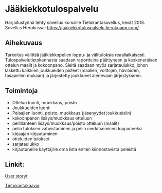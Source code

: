 # Jääkiekkotulospalvelu

Harjoitustyönä tehty sovellus kurssille Tietokantasovellus, kevät 2018.
Sovellus Herokussa:
https://jaakiekkotulospalvelu.herokuapp.com/

## Aihekuvaus

Tarkoitus välittää jääkiekkopelien loppu- ja välituloksia reaaliaikaisesti. Tulospalvelutietokannasta saadaan
raportteina päättyneen ja keskeneräisen ottelun maalit ja kokoonpano.
Sieltä saadaan myös sarjataulukko, johon laskettu kaikkien joukkueiden pisteet (maalien, voittojen, häviöiden, tasapelien
mukaan) ja järjestetty joukkueet alenevaan järjestykseen.

## Toimintoja

*   Ottelun luonti, muokkaus, poisto
*   Joukkueiden luonti
*	Pelaajien luonti, poisto, muokkaus (jäsenyydet joukkueisiin)
*	kokoonpanon lisäys/muokkaus otteluun
*	pelitilanteen lisäys/muokkaus/poisto otteluun (maalit)
*	pelin tuloksen vahvistaminen ja pelin merkitseminen loppuneeksi
*	kirjaajan kirjautuminen
*	otteluiden tulokset
*	sarjataulukko
*   kirjautuneille käyttäjille oma lista eniten kiinnostavista peleistä

## Linkit:

[User storyt](documentation/user_stories.md)

[Tietokantakaavio](documentation/jaakiekkotulospalvelu_database_diagram.pdf)
